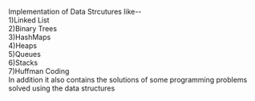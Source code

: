 Implementation of Data Strcutures like--\
1)Linked List\
2)Binary Trees\
3)HashMaps\
4)Heaps\
5)Queues\
6)Stacks\
7)Huffman Coding\
In addition it also contains the solutions of some programming problems solved using the data structures
